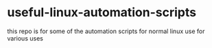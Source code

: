 # useful-linux-automation-scripts
this repo is for some of the automation scripts for normal linux use for various uses
